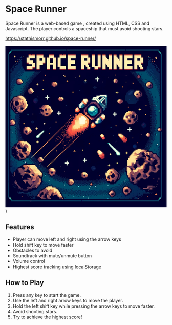 # Space Runner


Space Runner is a web-based game , created using HTML, CSS and Javascript.
The player controls a spaceship that must avoid shooting stars.

https://stathismorr.github.io/space-runner/

![Logo](https://github.com/stathismorr/space-runner/blob/main/spacerunner.jpg))


## Features

- Player can move left and right using the arrow keys
- Hold shift key to move faster
- Obstacles to avoid
- Soundtrack with mute/unmute button
- Volume control
- Highest score tracking using localStorage

## How to Play

1. Press any key to start the game.
2. Use the left and right arrow keys to move the player.
3. Hold the left shift key while pressing the arrow keys to move faster.
4. Avoid shooting stars.
5. Try to achieve the highest score!
